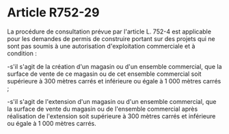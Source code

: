 # Article R752-29

La procédure de consultation prévue par l'article L. 752-4 est applicable pour les demandes de permis de construire portant sur des projets qui ne sont pas soumis à une autorisation d'exploitation commerciale et à condition :

-s'il s'agit de la création d'un magasin ou d'un ensemble commercial, que la surface de vente de ce magasin ou de cet ensemble commercial soit supérieure à 300 mètres carrés et inférieure ou égale à 1 000 mètres carrés ;

-s'il s'agit de l'extension d'un magasin ou d'un ensemble commercial, que la surface de vente du magasin ou de l'ensemble commercial après réalisation de l'extension soit supérieure à 300 mètres carrés et inférieure ou égale à 1 000 mètres carrés.

